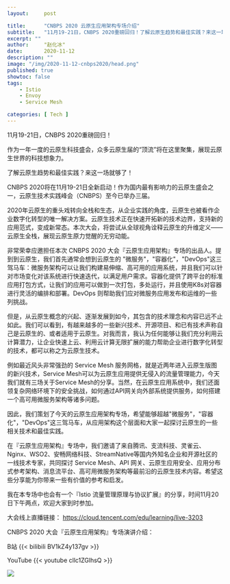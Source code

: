 ```yaml
---
layout:     post

title:      "CNBPS 2020 云原生应用架构专场介绍"
subtitle:   "11月19-21日，CNBPS 2020重磅回归！了解云原生趋势和最佳实践？来这一场就够了！"
excerpt: ""
author:     "赵化冰"
date:       2020-11-12
description: ""
image: "/img/2020-11-12-cnbps2020/head.png"
published: true
showtoc: false
tags:
    - Istio
    - Envoy
    - Service Mesh

categories: [ Tech ]
---
```


11月19-21日，CNBPS 2020重磅回归！

作为一年一度的云原生科技盛会，众多云原生届的“顶流”将在这里聚集，展现云原生世界的科技想象力。

了解云原生趋势和最佳实践？来这一场就够了！

CNBPS 2020将在11月19-21日全新启动！作为国内最有影响力的云原生盛会之一，云原生技术实践峰会（CNBPS）至今已举办三届。

2020年云原生的重头戏转向全栈和生态，从企业实践的角度，云原生也被看作企业数字化转型的唯一解决方案。云原生技术正在快速开拓新的技术边界，支持新的应用范式，变成新常态。本次大会，将尝试从全球视角诠释云原生的升维定义——云原生全栈，展现云原生原力觉醒的无穷动能。

非常荣幸应邀担任本次 CNBPS 2020 大会『云原生应用架构』专场的出品人。提到到云原生，我们首先通常会想到云原生的 "微服务"，"容器化"，"DevOps"这三驾马车：微服务架构可以让我们构建易伸缩、高可用的应用系统，并且我们可以针对市场变化对该系统进行快速迭代，以满足用户需求。容器化提供了跨平台的标准应用打包方式，让我们的应用可以做到一次打包，多处运行，并且使用K8s对容器进行灵活的编排和部署。DevOps 则帮助我们应对微服务应用发布和运维的一些列挑战。

但是，从云原生概念的兴起、逐渐发展到如今，其包含的技术理念和内容已远不止如此。我们可以看到，有越来越多的一些新兴技术、开源项目、和已有技术声称自己是云原生的、或者适用于云原生。对我而言，我认为任何能够让我们充分利用云计算潜力，让企业快速上云、利用云计算无限扩展的能力帮助企业进行数字化转型的技术，都可以称之为云原生技术。

例如最近风头非常强劲的 Service Mesh 服务网格，就是近两年进入云原生版图的新兴技术，Service Mesh可以为云原生应用提供无侵入的流量管理能力，今天我们就有三场关于Service Mesh的分享。当然，在云原生应用系统中，我们还面领复杂网络环境下的安全挑战，如何通过API网关向外部系统提供服务，如何搭建一个高可用微服务架构等诸多问题。

因此，我们策划了今天的云原生应用架构专场，希望能够超越"微服务"，"容器化"，"DevOps"这三驾马车，从应用架构这个层面和大家一起探讨云原生的一些相关技术和最佳实践。

在『云原生应用架构』专场中，我们邀请了来自腾讯、支流科技、灵雀云、Nginx、WSO2、安畅网络科技、StreamNative等国内外知名企业和开源社区的一线技术专家，共同探讨 Service Mesh、API 网关、云原生应用安全、应用分布式参考架构、消息流平台、高可用微服务架构等最前沿的云原生技术内容。希望这些分享能为你带来一些有价值的参考和启发。


我在本专场中也会有一个『Istio 流量管理原理与协议扩展』的分享，时间11月20日下午两点，欢迎大家到时参加。

大会线上直播链接： https://cloud.tencent.com/edu/learning/live-3203

CNBPS 2020 大会『云原生应用架构』专场演讲介绍：

B站
{{< bilibili BV1kZ4y137gv >}}

YouTube
{{< youtube cllc1ZGlhsQ >}}

![](/img/2020-11-12-cnbps2020/cnbps-cn-app-arch.jpeg)



